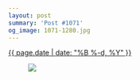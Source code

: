 ```yaml
---
layout: post
summary: 'Post #1071'
og_image: 1071-1280.jpg
---
```


<div class="post">
 <time>
  <a href="/1071">
   {{ page.date | date: "%B %-d, %Y" }}
  </a>
 </time>
 <a href="/1071">
  <figure data-taken="2/16/2020">
   <img sizes="(min-width: 700px) 50vw, calc(100vw - 2rem)" src="{{ site.assets_url }}/1071-640.jpg" srcset="{{ site.assets_url }}/1071-320.jpg 320w, {{ site.assets_url }}/1071-640.jpg 640w, {{ site.assets_url }}/1071-960.jpg 960w, {{ site.assets_url }}/1071-1280.jpg 1280w"/>
  </figure>
 </a>
</div>
